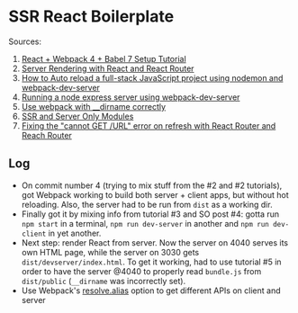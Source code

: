 # SSR React Boilerplate

Sources:

1. [React + Webpack 4 + Babel 7 Setup Tutorial](https://www.robinwieruch.de/minimal-react-webpack-babel-setup/)
2. [Server Rendering with React and React Router](https://tylermcginnis.com/react-router-server-rendering/)
3. [How to Auto reload a full-stack JavaScript project using nodemon and webpack-dev-server](https://itnext.io/auto-reload-a-full-stack-javascript-project-using-nodemon-and-webpack-dev-server-together-a636b271c4e)
4. [Running a node express server using webpack-dev-server](https://stackoverflow.com/questions/35233291/running-a-node-express-server-using-webpack-dev-server#answer-41726825)
5. [Use webpack with __dirname correctly](https://codeburst.io/use-webpack-with-dirname-correctly-4cad3b265a92)
6. [SSR and Server Only Modules](https://arunoda.me/blog/ssr-and-server-only-modules)
7. [Fixing the "cannot GET /URL" error on refresh with React Router and Reach Router](https://tylermcginnis.com/react-router-cannot-get-url-refresh/)

## Log

* On commit number 4 (trying to mix stuff from the #2 and #2 tutorials), got Webpack working to build both server + client apps, but without hot reloading. Also, the server had to be run from `dist` as a working dir.
* Finally got it by mixing info from tutorial #3 and SO post #4: gotta run `npm start` in a terminal, `npm run dev-server` in another and `npm run dev-client` in yet another.
* Next step: render React from server. Now the server on 4040 serves its own HTML page, while the server on 3030 gets `dist/devserver/index.html`. To get it working, had to use tutorial #5 in order to have the server @4040 to properly read `bundle.js` from `dist/public` (`__dirname` was incorrectly set).
* Use Webpack's [resolve.alias](https://webpack.js.org/configuration/resolve/#resolve-alias) option to get different APIs on client and server